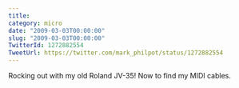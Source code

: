 ```yaml
---
title: 
category: micro
date: "2009-03-03T00:00:00"
slug: "2009-03-03T00:00:00"
TwitterId: 1272882554
TweetUrl: https://twitter.com/mark_philpot/status/1272882554
---
```


Rocking out with my old Roland JV-35! Now to find my MIDI cables.
